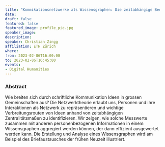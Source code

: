 ```yaml
---
title: "Kommikationsnetzwerke als Wissensgraphen: Die zeitabhängige Bedeutung von Personen"
date:
draft: false
featured: false
featured_image: profile_pic.jpg
speaker_image:
description:
speaker: Christian Zingg
affiliation: ETH Zürich
where:
from: 2023-02-06T16:00:00
to: 2023-02-06T16:45:00
events:
- Digital Humanities
---
```


### Abstract

Wie breiten sich durch schriftliche Kommunikation Ideen in grossen Gemeinschaften aus? 
Die Netzwerktheorie erlaubt uns, Personen und ihre Interaktionen als Netzwerk zu repräsentieren und wichtige Verbreitungsrouten von Ideen anhand von zeitabhängigen Zentralitätsmaßen zu identifizieren.
Wir zeigen, wie solche Messwerte zusammen mit anderen personenbezogenen Informationen in einem Wissensgraphen aggregiert werden können, der dann effizient ausgewertet werden kann.
Die Erstellung und Analyse eines Wissensgraphen wird am Beispiel des Briefaustausches der frühen Neuzeit illustriert. 


